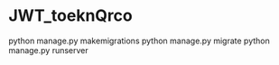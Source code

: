 # JWT_toeknQrco
python manage.py makemigrations
python manage.py migrate
python manage.py runserver
